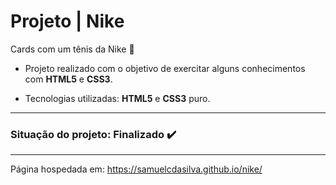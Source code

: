 # Projeto | Nike
Cards com um tênis da Nike 👟

- Projeto realizado com o objetivo de exercitar alguns conhecimentos com __HTML5__ e __CSS3__.

- Tecnologias utilizadas: __HTML5__ e __CSS3__ puro.
***
### Situação do projeto: Finalizado :heavy_check_mark:
***
Página hospedada em: https://samuelcdasilva.github.io/nike/
